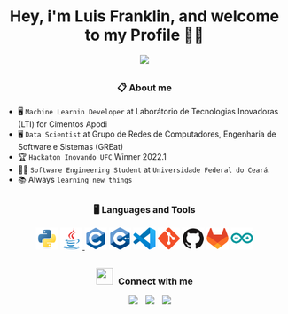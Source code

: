<h1 align="center">Hey, i'm Luis Franklin, and welcome to my Profile  👨‍💻</h1>
<p align="center">
  <a href="https://github.com/DenverCoder1/readme-typing-svg"><img src="https://readme-typing-svg.herokuapp.com/?lines=Software+Engineering+Student;Data+Scientist;Machine+Learning;Hackaton+Inovando%20+UFC+Winner;Always%20learning%20new%20things&center=true&width=500&height=50"></a>
</p>


##
<h3 align="center">📋 About me</h3>

- 🖥️ `Machine Learnin Developer` at Laborátorio de Tecnologias Inovadoras (LTI) for Cimentos Apodi
- 🖥️ `Data Scientist` at Grupo de Redes de Computadores, Engenharia de Software e Sistemas (GREat)
- 🏆 `Hackaton Inovando UFC` Winner 2022.1
- 👨‍🎓 `Software Engineering Student` at `Universidade Federal do Ceará`.
- 📚  Always `learning new things`

##
<h3 align="center">🖥️ Languages and Tools</h3>
 
<p align="center"> 
<a target="_blank" rel="noreferrer">
   <img src="https://raw.githubusercontent.com/devicons/devicon/master/icons/python/python-original.svg" 
    alt="python" width="40" height="40" /> </a> 
 
<a href="https://www.java.com" target="_blank" rel="noreferrer">
     <img src="https://raw.githubusercontent.com/devicons/devicon/master/icons/java/java-original.svg"
      alt="java" width="40" height="40" />  </a>   
 
<a target="_blank" rel="noreferrer"> 
     <img src="https://raw.githubusercontent.com/devicons/devicon/master/icons/c/c-original.svg"
      alt="c" width="40" height="40" /> </a> 
 
<a target="_blank" rel="noreferrer"> 
     <img src="https://raw.githubusercontent.com/devicons/devicon/master/icons/cplusplus/cplusplus-original.svg" 
      alt="cplusplus" width="40" height="40" /> </a> 
  
 
<a target="_blank" rel="noreferrer"> 
     <img src="https://raw.githubusercontent.com/devicons/devicon/master/icons/vscode/vscode-original.svg"
      alt="vscode" width="40" height="40" /> </a>
 
<a target="_blank" rel="noreferrer"> 
     <img src="https://raw.githubusercontent.com/devicons/devicon/master/icons/git/git-original.svg"
      alt="git" width="40" height="40" /> </a>
 
<a target="_blank" rel="noreferrer"> 
     <img src="https://raw.githubusercontent.com/devicons/devicon/master/icons/github/github-original.svg" 
       alt="github" width="40" height="40" /> </a> 
 
<a target="_blank" rel="noreferrer"> 
   <img src="https://raw.githubusercontent.com/devicons/devicon/master/icons/gitlab/gitlab-original.svg"
    alt="gitlab" width="40" height="40" /> </a> 
 
<a target="_blank" rel="noreferrer"> 
     <img src="https://raw.githubusercontent.com/devicons/devicon/master/icons/arduino/arduino-original.svg" 
      alt="arduino" width="40" height="40" /> </a>
</p>
 
 
 ##
 <h3 align="center" > <img src="https://media.giphy.com/media/iY8CRBdQXODJSCERIr/giphy.gif" width="30" height="30" style="margin-right: 10px;">Connect with me  </h3>

<p align="center">
 <div align="center"  class="icons-social" style="margin-left: 10px;">

   <a style="margin-left: 10px;"  target="_blank" href="https://www.linkedin.com/in/luis-antonio-viana-franklin-2555b0203/">
      <img src="https://img.icons8.com/doodle/40/000000/linkedin--v2.png"></a>

   <a style="margin-left: 10px;" target="_blank" href="https://github.com/luisfranklinn">
     <img src="https://img.icons8.com/doodle/40/000000/github--v1.png"></a>

   <a style="margin-left: 10px;" target="_blank" href="https://www.instagram.com/luisfranklinn/">
      <img src="https://img.icons8.com/doodle/40/000000/instagram-new--v2.png"></a>
</p>
 

